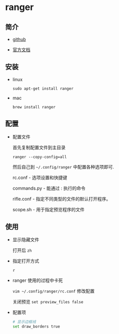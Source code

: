 # ranger

## 简介

- [github](https://github.com/ranger/ranger)

- [官方文档](https://ranger.github.io/)

## 安装

- linux

  `sudo apt-get install ranger`

- mac

  `brew install ranger`

## 配置

- 配置文件

  首先复制配置文件到主目录

  `ranger --copy-config=all`

  然后自己到 `~/.config/ranger` 中配置各种选项即可.

  rc.conf - 选项设置和快捷键

  commands.py - 能通过 : 执行的命令

  rifle.conf - 指定不同类型的文件的默认打开程序。

  scope.sh - 用于指定预览程序的文件

## 使用

- 显示隐藏文件

  打开后 `zh`

- 指定打开方式

  `r`

- ranger 使用的过程中卡死

  `vim ~/.config/ranger/rc.conf` 修改配置

  关闭预览 `set preview_files false`

- 配置项

  ```sh
  # 显示边框线
  set draw_borders true
  ```


  